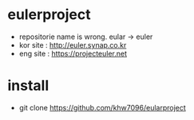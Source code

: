
# eulerproject
* repositorie name is wrong. eular -> euler
* kor site : http://euler.synap.co.kr
* eng site : https://projecteuler.net

# install
* git clone https://github.com/khw7096/eularproject
